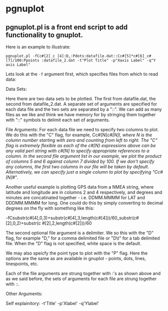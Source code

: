 # pgnuplot

pgnuplot.pl is a front end script to add functionality to gnuplot.
------------------------------------------------------------------

Here is an example to illustrate:

    pgnuplot.pl -fCc#[2]_c [4]:D,:Pdots:datafile.dat::Cc#[5]*c#[6]_c#[7]/100:Ppoints :datafile_2.dat -t"Plot Title" -p"Xaxis Label" -q"Y axis Label"

Lets look at the `-f` argument first, which specifies files from which to read data:

Data Sets:

Here there are two data sets to be plotted.  The first from datafile.dat, 
the second from datafile_2.dat.  A separate set of arguments are specified
for each data file and the two sets are separated by a "::".  We can add as 
many files as we like and think we have memory for by stringing them together
with "::" symbols to delimit each set of arguments.

File Arguments: 
For each data file we need to specify two columns to plot.  We do this
with the "C" flag, for example, Cc#[N]_c#[N]l, where N is the column
number starting with zero and counting from left to right.  The "C"
flag is extremely flexible as each of the c#[N} expressions above can
be any valid perl string with c#[N] to specify appropriate references
to a column. In the second file argument list in our example, we plot
the product of columns 5 and 6 against column 7 divided by 100. If we
don't specify any columns, the first two columns in our file will be
taken by default. Alternatively, we can specify just a single column
to plot by specifying "Cc#[N]_#".

Another useful example is plotting GPS data from a NMEA string, where
latitude and longitude are in columns 2 and 4 respectively, and
degrees and minutes are concatinated together - i.e. DDMM.MMMM for LAT
and DDDMM.MMMM for long.  One could do this by simply converting to
decimal degrees on the fly with something like this:

-fCsubstr(c#[4],0,3)+substr(c#[4],3,length(c#[4]))/60_substr(c#[2],0,2)+substr(c
#[2],2,length(c#[2]))/60

The second optional file argument is a delimiter.  We so this with the
"D" flag, for example "D," for a comma delimited file or "D\t" for a
tab delimited file. When the "D" flag is not specified, white space is
the default.

We may also speicfy the point type to plot with the "P" flag.  Here
the options are the same as are available in gnuplot - points, dots,
lines, linespoints, etc.

Each of the file arguments are strung together with :'s as shown above
and as we said before, the sets of arguments for each file are strung
together with ::.

Other Arguments:

Self explainitory:
-t'Title'
-p'Xlabel'
-q'Ylabel'


<!--stackedit_data:
eyJoaXN0b3J5IjpbNDE2NTA4OTc4XX0=
-->